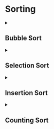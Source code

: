 # Sorting

<details>
<summary><h2> Bubble Sort </h2></summary>
  <details>
  <summary>Written Notes</summary>
  <br />
    <img src='https://user-images.githubusercontent.com/60965415/206712341-4dee407c-9200-458a-8951-f72a846092a6.png' height=1000>
<!--   ![image]() -->
  
  </details> 
  <details>
  <summary>Example</summary>

  <b>Array --> [5 , 4 , 1 , 3 , 2]</b>

  **Code**


  ```java

  public static void bubbleSort(int[] arr){
        for(int i=0;i<arr.length-1;i++){
            int swap=0;
            for(int j=0;j<arr.length-1-i;j++){
                if(arr[j]>arr[j+1]){
                    int temp=arr[j];
                    arr[j]=arr[j+1];
                    arr[j+1]=temp;
                    swap++;
                }
                if(swap==0)break;
            }
        }
        System.out.print("Using Bubble Sort --> ");
        printArray(arr);
    }

  ```
 </details>
</details>
 
 
 <details>
<summary><h2> Selection Sort </h2></summary>

 <details>
<summary> Written Notes </summary>

  
  ![image](https://user-images.githubusercontent.com/60965415/206713458-97bade6e-33ef-4c6c-be84-d75251d35468.png)
  
</details> 
 <details>
<summary>Example</summary>

  <b>Array --> [5 , 4 , 1 , 3 , 2]</b>

**Code**


```java

 public static void selectionSort(int[] arr){
        for(int i=0;i<arr.length-1;i++){
            int minPos=i;
            for(int j=i+1;j<arr.length;j++){
                if(arr[minPos]>arr[j]){
                    minPos=j;
                }
                
            }
            // System.out.println("minPos "+minPos);
            if(minPos!=i){
                    int temp=arr[minPos];
                    arr[minPos]=arr[i];
                    arr[i]=temp;
                }
        }
        System.out.print("Using Selection Sort --> ");
        printArray(arr);
    }

 
```

</details>
 </details>



 <details>
<summary><h2> Insertion Sort </h2></summary>

 <details>
<summary> Written Notes </summary>

  ![image](https://user-images.githubusercontent.com/60965415/206715026-60ca630c-c9f0-4dfc-bae5-fe72d7c5ce3e.png)
  
</details> 
 <details>
<summary>Example</summary>

  <b>Array --> [5 , 4 , 1 , 3 , 2]</b>

**Code**


```java

   public static void insertionSort(int[] arr){
        for(int i=1;i<arr.length;i++){
            int cur=arr[i];
            int pre=i-1;
            while(pre>=0 && arr[pre]>cur){
                arr[pre+1]=arr[pre];
                pre--;
            }
            arr[pre+1]=cur;
        }
        System.out.print("Using Insertion Sort --> ");
        printArray(arr);
    }
 

 
```

</details>
 </details>



 <details>
<summary><h2> Counting Sort </h2></summary>

 <details>
<summary> Written Notes </summary>

  ![image](https://user-images.githubusercontent.com/60965415/206715388-ab870ebd-606a-4dbe-9476-9f7efbaf2499.png)
  
</details> 
 <details>
<summary>Example</summary>

  <b>Array --> [5 , 4 , 1 , 3 , 2]</b>

**Code**


```java

   public static void countingSort(int arr[]){
        int range=Integer.MIN_VALUE;
        for(int i=0;i<arr.length;i++){
            range=Math.max(range, arr[i]);
        }
        int[] countArr=new int[range+1];
        for(int i=0;i<arr.length;i++){
            countArr[arr[i]]++;
        }
        int j=0;
        for(int i=0;i<countArr.length;i++){
            while(countArr[i]>0){
                arr[j]=i;
                j++;
                countArr[i]--;
            }
        }
        System.out.print("Using Counting Sort --> ");
        printArray(arr);
    }


 
```

</details>
 </details>
